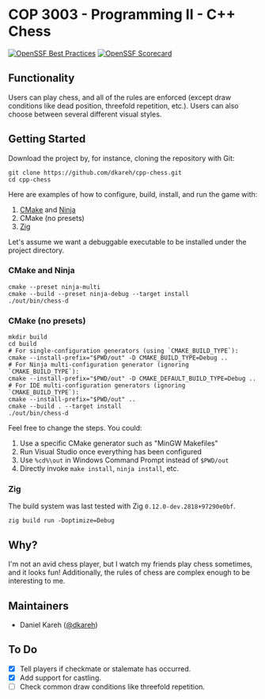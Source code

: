 # COP 3003 - Programming II - C++ Chess

[![OpenSSF Best Practices](https://www.bestpractices.dev/projects/8519/badge)](https://www.bestpractices.dev/projects/8519)
[![OpenSSF Scorecard](https://api.securityscorecards.dev/projects/github.com/dkareh/cpp-chess/badge)](https://securityscorecards.dev/viewer/?uri=github.com/dkareh/cpp-chess)

## Functionality

Users can play chess, and all of the rules are enforced (except draw conditions like dead position, threefold repetition, etc.).
Users can also choose between several different visual styles.

## Getting Started

Download the project by, for instance, cloning the repository with Git:

```shell
git clone https://github.com/dkareh/cpp-chess.git
cd cpp-chess
```

Here are examples of how to configure, build, install, and run the game with:

1. [CMake](https://cmake.org/) and [Ninja](https://ninja-build.org/)
2. CMake (no presets)
3. [Zig](https://ziglang.org/)

Let's assume we want a debuggable executable to be installed under the project directory.

### CMake and Ninja

```shell
cmake --preset ninja-multi
cmake --build --preset ninja-debug --target install
./out/bin/chess-d
```

### CMake (no presets)

```shell
mkdir build
cd build
# For single-configuration generators (using `CMAKE_BUILD_TYPE`):
cmake --install-prefix="$PWD/out" -D CMAKE_BUILD_TYPE=Debug ..
# For Ninja multi-configuration generator (ignoring `CMAKE_BUILD_TYPE`):
cmake --install-prefix="$PWD/out" -D CMAKE_DEFAULT_BUILD_TYPE=Debug ..
# For IDE multi-configuration generators (ignoring `CMAKE_BUILD_TYPE`):
cmake --install-prefix="$PWD/out" ..
cmake --build . --target install
./out/bin/chess-d
```

Feel free to change the steps. You could:

1. Use a specific CMake generator such as "MinGW Makefiles"
2. Run Visual Studio once everything has been configured
3. Use `%cd%\out` in Windows Command Prompt instead of `$PWD/out`
4. Directly invoke `make install`, `ninja install`, etc.

### Zig

The build system was last tested with Zig `0.12.0-dev.2818+97290e0bf`.

```shell
zig build run -Doptimize=Debug
```

## Why?

I'm not an avid chess player, but I watch my friends play chess sometimes, and it looks fun!
Additionally, the rules of chess are complex enough to be interesting to me.

## Maintainers

- Daniel Kareh ([@dkareh](https://github.com/dkareh))

## To Do

- [X] Tell players if checkmate or stalemate has occurred.
- [X] Add support for castling.
- [ ] Check common draw conditions like threefold repetition.
